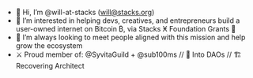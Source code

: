 - 👋 Hi, I’m @will-at-stacks  (will@stacks.org)
- 👀 I’m interested in helping devs, creatives, and entrepreneurs build a user-owned internet on Bitcoin ₿, via Stacks Ӿ Foundation Grants 💸
- 🌱 I’m always looking to meet people aligned with this mission and help grow the ecosystem
- ⚔  Proud member of: @SyvitaGuild + @sub100ms // 🧱  Into DAOs  // 🏗  Recovering Architect
